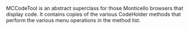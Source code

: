MCCodeTool is an abstract superclass for those Monticello browsers that display code.It contains copies of the various CodeHolder methods that perform the various menu operations in the method list.